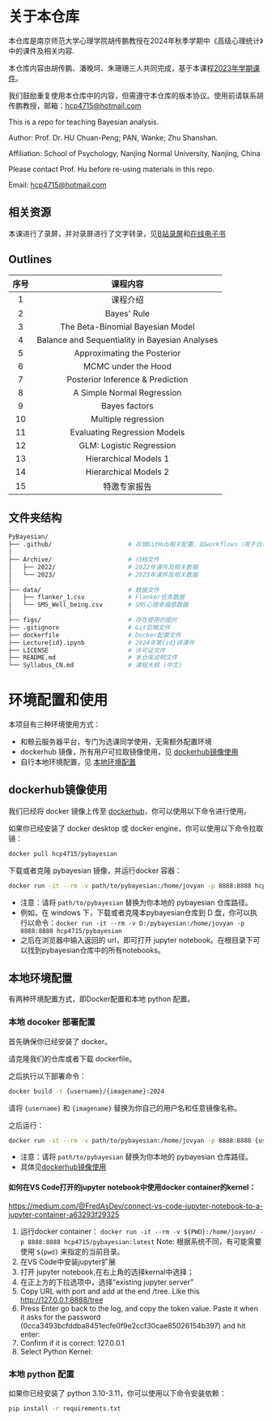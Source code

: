 # 关于本仓库

本仓库是南京师范大学心理学院胡传鹏教授在2024年秋季学期中《高级心理统计》中的课件及相关内容.

本仓库内容由胡传鹏、潘晚坷、朱珊珊三人共同完成，基于本课程[2023年学期课件](./Archive/2023/README.md)。

我们鼓励重复使用本仓库中的内容，但需遵守本仓库的版本协议。使用前请联系胡传鹏教授，邮箱：hcp4715@hotmail.com

This is a repo for teaching Bayesian analysis.

Author: Prof. Dr. HU Chuan-Peng; PAN, Wanke; Zhu Shanshan.

Affiliation: School of Psychology, Nanjing Normal University, Nanjing, China

Please contact Prof. Hu before re-using materials in this repo.

Email: hcp4715@hotmail.com

## 相关资源
本课进行了录屏，并对录屏进行了文字转录，见[B站录屏](https://space.bilibili.com/252509184/channel/collectiondetail?sid=3799210)和[在线电子书](https://hcp4715.github.io/PyBayesianBook/)

## Outlines

| 序号  |                    课程内容                     |
| :--: | :--------------------------------------------: |
|  1   |                    课程介绍                     |  
|  2   |                  Bayes' Rule                   |
|  3   |        The Beta-Binomial Bayesian Model        |
|  4   | Balance and Sequentiality in Bayesian Analyses |
|  5   |          Approximating the Posterior           |
|  6   |              MCMC under the Hood               |
|  7   |        Posterior Inference & Prediction        |
|  8   |           A Simple Normal Regression           |
|  9   |                  Bayes factors                 |
|  10  |              Multiple regression               |
|  11  |         Evaluating Regression Models           |
|  12  |            GLM: Logistic Regression            |
|  13  |             Hierarchical Models 1              |
|  14  |             Hierarchical Models 2              |
|  15  |                  特邀专家报告                    |

## 文件夹结构

```bash
PyBayesian/
├── .github/                     # 存放GitHub相关配置，如workflows（用于自动化任务）  
│
├── Archive/                     # 归档文件  
│   ├── 2022/                    # 2022年课件及相关数据  
│   └── 2023/                    # 2023年课件及相关数据  
│
├── data/                        # 数据文件  
│   ├── flanker_1.csv            # Flanker任务数据  
│   └── SMS_Well_being.csv       # SMS心理幸福感数据  
│
├── figs/                        # 存在使用的图片
├── .gitignore                   # Git忽略文件  
├── dockerfile                   # Docker配置文件  
├── Lecture{id}.ipynb            # 2024年第{id}讲课件  
├── LICENSE                      # 许可证文件   
├── README.md                    # 本仓库说明文件  
└── Syllabus_CN.md               # 课程大纲 (中文)
```

# 环境配置和使用

本项目有三种环境使用方式：

- 和鲸云服务器平台，专门为选课同学使用，无需额外配置环境
- dockerhub 镜像，所有用户可拉取镜像使用，见 [dockerhub镜像使用](#dockerhub镜像使用)
- 自行本地环境配置，见 [本地环境配置](#本地环境配置)

## dockerhub镜像使用

我们已经将 docker 镜像上传至 [dockerhub](https://hub.docker.com/repository/docker/hcp4715/pybayesian)，你可以使用以下命令进行使用。

如果你已经安装了 docker desktop 或 docker engine，你可以使用以下命令拉取镜：

```bash
docker pull hcp4715/pybayesian
```

下载或者克隆 pybayesian 镜像，并运行docker 容器：

```bash
docker run -it --rm -v path/to/pybayesian:/home/jovyan -p 8888:8888 hcp4715/pybayesian
```
- 注意：请将 `path/to/pybayesian` 替换为你本地的 pybayesian 仓库路径。
- 例如，在 windows 下，下载或者克隆本pybayesian仓库到 D 盘，你可以执行以命令：`docker run -it --rm -v D:/pybayesian:/home/jovyan -p 8888:8888 hcp4715/pybayesian`
- 之后在浏览器中输入返回的 url，即可打开 jupyter notebook。在根目录下可以找到pybayesian仓库中的所有notebooks。


## 本地环境配置

有两种环境配置方式，即Docker配置和本地 python 配置。

### 本地 docoker 部署配置

首先确保你已经安装了 docker。

请克隆我们的仓库或者下载 dockerfile。

之后执行以下部署命令：

```bash
docker build -t {username}/{imagename}:2024
```

请将 `{username}` 和 `{imagename}` 替换为你自己的用户名和任意镜像名称。

之后运行：

```bash
docker run -it --rm -v path/to/pybayesian:/home/jovyan -p 8888:8888 {username}/{imagename}
```
- 注意：请将 `path/to/pybayesian` 替换为你本地的 pybayesian 仓库路径。
- 具体见[dockerhub镜像使用](#dockerhub镜像使用)

#### 如何在VS Code打开的jupyter notebook中使用docker container的kernel：

https://medium.com/@FredAsDev/connect-vs-code-jupyter-notebook-to-a-jupyter-container-a63293f29325

1. 运行docker container：
   `docker run -it --rm -v ${PWD}:/home/jovyan/ -p 8888:8888 hcp4715/pybayesian:latest` Note: 根据系统不同，有可能需要使用 `${pwd}` 来指定的当前目录。
2. 在VS Code中安装jupyter扩展
3. 打开 jupyter notebook,在右上角的选择kernal中选择；
4. 在正上方的下拉选项中，选择“existing jupyter server”
5. Copy URL with port and add at the end /tree. Like this http://127.0.0.1:8888/tree
6. Press Enter go back to the log, and copy the token value. Paste it when it asks for the password (0cca3493bcfddba8451ecfe0f9e2ccf30cae85026154b397) and hit enter:
7. Confirm if it is correct: 127.0.0.1
8. Select Python Kernel:

### 本地 python 配置

如果你已经安装了 python 3.10-3.11，你可以使用以下命令安装依赖：

```bash
pip install -r requirements.txt
```
